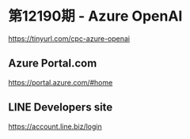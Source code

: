 # 第12190期 - Azure OpenAI
https://tinyurl.com/cpc-azure-openai

## Azure Portal.com
https://portal.azure.com/#home

## LINE Developers site
https://account.line.biz/login
